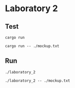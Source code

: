 # Laboratory 2

## Test

```shell
cargo run
```

```shell
cargo run -- ./mockup.txt
```

## Run

```shell
./laboratory_2
```

```shell
./laboratory_2 -- ./mockup.txt
```
